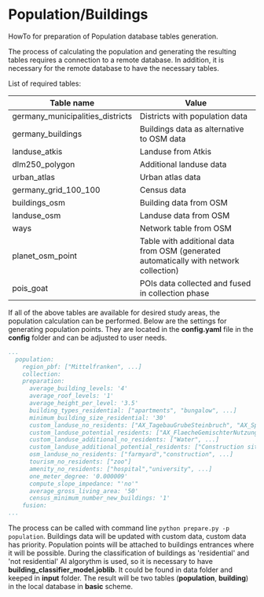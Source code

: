 # Population/Buildings
HowTo for preparation of Population database tables generation. 

The process of calculating the population and generating the resulting tables requires a connection to a remote database. In addition, it is necessary for the remote database to have the necessary tables.

List of required tables:

|Table name| Value |
|------------|------|
|germany_municipalities_districts| Districts with population data |
|germany_buildings| Buildings data as alternative to OSM data |
|landuse_atkis| Landuse from Atkis |
|dlm250_polygon| Additional landuse data |
|urban_atlas| Urban atlas data |
|germany_grid_100_100| Census data |
|buildings_osm| Building data from OSM |
|landuse_osm| Landuse data from OSM |
|ways| Network table from OSM |
|planet_osm_point| Table with additional data from OSM (generated automatically with network collection) |
|pois_goat| POIs data collected and fused in collection phase |

If all of the above tables are available for desired study areas, the population calculation can be performed. Below are the settings for generating population points. They are located in the __config.yaml__ file in the __config__ folder and can be adjusted to user needs.

```yaml
...
  population:
    region_pbf: ["Mittelfranken", ...]
    collection:
    preparation:
      average_building_levels: '4'
      average_roof_levels: '1'
      average_height_per_level: '3.5'
      building_types_residential: ["apartments", "bungalow", ...]
      minimum_building_size_residential: '30'
      custom_landuse_no_residents: ["AX_TagebauGrubeSteinbruch", "AX_SportFreizeitUndErholungsflaeche", ...]
      custom_landuse_potential_residents: ["AX_FlaecheGemischterNutzung"]
      custom_landuse_additional_no_residents: ["Water", ...]
      custom_landuse_additional_potential_residents: ["Construction sites", ...]
      osm_landuse_no_residents: ["farmyard","construction", ...]
      tourism_no_residents: ["zoo"]
      amenity_no_residents: ["hospital","university", ...]
      one_meter_degree: '0.000009'
      compute_slope_impedance: "'no'"
      average_gross_living_area: '50'
      census_minimum_number_new_buildings: '1'
    fusion:
...              
```

The process can be called with command line `python prepare.py -p population`. Buildings data will be updated with custom data, custom data has priority. Population points will be attached to buildings entrances where it will be possible. During the classification of buildings as 'residential' and 'not residential' AI algorythm is used, so it is necessary to have __building_classifier_model.joblib__. It could be found in data folder and keeped in __input__ folder.
The result will be two tables (**population**, **building**) in the local database in __basic__ scheme.